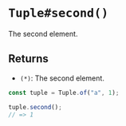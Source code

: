 # `Tuple#second()`

The second element.

## Returns

* `(*)`: The second element.

```javascript
const tuple = Tuple.of("a", 1);

tuple.second();
// => 1
```
